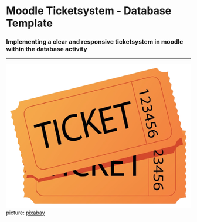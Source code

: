 # Moodle Ticketsystem - Database Template
### Implementing a clear and responsive ticketsystem in moodle within the database activity

---

![htm-mode](https://github.com/TRMSC/moodle-ticketsystem-database-template/blob/main/ticketsystem.png?raw=true)  
picture: [pixabay](https://pixabay.com/de/illustrations/tickets-film-eingang-kino-theater-4267025/)
